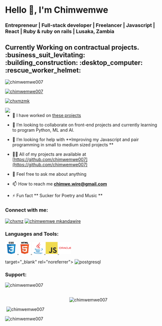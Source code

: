 <h1 align="left">Hello 👋, I'm Chimwemwe</h1>
<h3 align="left">Entrepreneur | Full-stack developer | Freelancer | Javascript | React | Ruby & ruby on rails | Lusaka, Zambia </h3>

<h2 text-align="centre">Currently Working on contractual projects.
  :business_suit_levitating: :building_construction: :desktop_computer: :rescue_worker_helmet: </h2>

<p align="left"> <img src="https://komarev.com/ghpvc/?username=chimwemwe007&label=Profile%20views&color=0e75b6&style=flat" alt="chimwemwe007" /> </p>

<p align="left"> <a href="https://github.com/ryo-ma/github-profile-trophy"><img src="https://github-profile-trophy.vercel.app/?username=chimwemwe007" alt="chimwemwe007" /></a> </p>

<p align="left"> <a href="https://twitter.com/chxmz" target="blank"><img src="https://img.shields.io/twitter/follow/CHxMZ?logo=twitter&style=for-the-badge" alt="chxmzmk" /></a> </p>

<img width="500" align="left" src="https://github.com/XsidX/XsidX/raw/master/hire.gif" style="max-width: 100%; display: inline-block;" data-target="animated-image.originalImage">

- 🔭 I have worked on [these projects]([https://github.com/chimwemwe007/Capstone-Module1](https://github.com/chimwemwe007/Chimwemwe007/edit/master/README.md))

- 👯 I’m looking to collaborate on front-end projects and currently learning to program Python, ML and AI.

- 🤝 I’m looking for help with **Improving my Javascript and pair programming in small to medium sized projects **

- 👨‍💻 All of my projects are available at [https://github.com/chimwemwe007](https://github.com/chimwemwe007)

- 💬 Feel free to ask me about anything

- 📫 How to reach me **chimwe.wire@gmail.com**

- ⚡ Fun fact ** Sucker for Poetry and Music **

<h3 align="left">Connect with me:</h3>
<p align="left">
<a href="https://twitter.com/CHxMZMK" target="blank"><img align="center" src="https://raw.githubusercontent.com/rahuldkjain/github-profile-readme-generator/master/src/images/icons/Social/twitter.svg" alt="chxmz" height="30" width="40" /></a>
<a href="https://www.linkedin.com/in/chimwemwe-mkandawire-0551b41b0/" target="blank"><img align="center" src="https://raw.githubusercontent.com/rahuldkjain/github-profile-readme-generator/master/src/images/icons/Social/linked-in-alt.svg" alt="chimwemwe mkandawire" height="30" width="40" /></a>
</p>

<h3 align="left">Languages and Tools:</h3>
<p align="left"> <a href="https://www.w3schools.com/css/" target="_blank" rel="noreferrer"> <img src="https://raw.githubusercontent.com/devicons/devicon/master/icons/css3/css3-original-wordmark.svg" alt="css3" width="40" height="40"/> </a> <a href="https://www.w3.org/html/" target="_blank" rel="noreferrer"> <img src="https://raw.githubusercontent.com/devicons/devicon/master/icons/html5/html5-original-wordmark.svg" alt="html5" width="40" height="40"/> </a> <a href="https://www.java.com" target="_blank" rel="noreferrer"> <img src="https://raw.githubusercontent.com/devicons/devicon/master/icons/java/java-original.svg" alt="java" width="40" height="40"/> </a> <a href="https://developer.mozilla.org/en-US/docs/Web/JavaScript" target="_blank" rel="noreferrer"> <img src="https://raw.githubusercontent.com/devicons/devicon/master/icons/javascript/javascript-original.svg" alt="javascript" width="40" height="40"/> </a> <a href="https://www.oracle.com/" target="_blank" rel="noreferrer"> <img src="https://raw.githubusercontent.com/devicons/devicon/master/icons/oracle/oracle-original.svg" alt="oracle" width="40" height="40"/> </a> </p>
target="_blank" rel="noreferrer"> <img src="https://raw.githubusercontent.com/devicons/devicon/master/icons/postgresql/postgresql-original" alt="postgresql" width="40" height="40"/> </a> </p>

<h3 align="left">Support:</h3>
<p><a href="https://www.buymeacoffee.com/chimwemwe007 "> <img align="left" src="https://cdn.buymeacoffee.com/buttons/v2/default-yellow.png" height="50" width="210" alt="chimwemwe007 " /></a></p><br><br>

<p><img align="centre" src="https://github-readme-stats.vercel.app/api/top-langs?username=chimwemwe007&show_icons=true&locale=en&layout=compact" alt="chimwemwe007" /></p>

<p>&nbsp;<img align="centre" src="https://github-readme-stats.vercel.app/api?username=chimwemwe007&show_icons=true&locale=en" alt="chimwemwe007" /></p>

<p><img align="centre" src="https://github-readme-streak-stats.herokuapp.com/?user=chimwemwe007&" alt="chimwemwe007" /></p>
